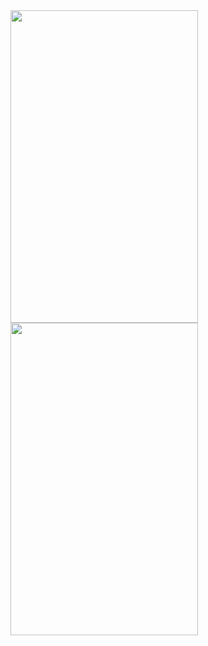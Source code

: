<img src="https://user-images.githubusercontent.com/25272828/125145783-6a685d80-e12b-11eb-949e-ff8ad45387b8.gif" width="300" height="500">
<img src="https://user-images.githubusercontent.com/25272828/125146113-fb8c0400-e12c-11eb-8c3a-f6a72c36ca28.gif" width="300" height="500">
